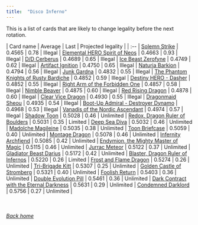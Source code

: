 ```yaml
---
title:  "Disco Inferno"
---
```


This is a list of cards that are likely to change legality before the next rotation.

| Card name | Average | Last | Projected legality |
| :-- |
[Solemn Strike](https://db.ygoprodeck.com/card/?search=Solemn%20Strike) | 0.4565 | 0.78 | Illegal |
[Elemental HERO Spirit of Neos](https://db.ygoprodeck.com/card/?search=Elemental%20HERO%20Spirit%20of%20Neos) | 0.4663 | 0.93 | Illegal |
[D/D Cerberus](https://db.ygoprodeck.com/card/?search=D/D%20Cerberus) | 0.4689 | 0.65 | Illegal |
[Ice Beast Zerofyne](https://db.ygoprodeck.com/card/?search=Ice%20Beast%20Zerofyne) | 0.4749 | 0.62 | Illegal |
[Artifact Ignition](https://db.ygoprodeck.com/card/?search=Artifact%20Ignition) | 0.4750 | 0.65 | Illegal |
[Naturia Barkion](https://db.ygoprodeck.com/card/?search=Naturia%20Barkion) | 0.4794 | 0.56 | Illegal |
[Junk Gardna](https://db.ygoprodeck.com/card/?search=Junk%20Gardna) | 0.4832 | 0.55 | Illegal |
[The Phantom Knights of Rusty Bardiche](https://db.ygoprodeck.com/card/?search=The%20Phantom%20Knights%20of%20Rusty%20Bardiche) | 0.4852 | 0.59 | Illegal |
[Destiny HERO - Dasher](https://db.ygoprodeck.com/card/?search=Destiny%20HERO%20-%20Dasher) | 0.4852 | 0.55 | Illegal |
[Right Arm of the Forbidden One](https://db.ygoprodeck.com/card/?search=Right%20Arm%20of%20the%20Forbidden%20One) | 0.4857 | 0.58 | Illegal |
[Nimble Beaver](https://db.ygoprodeck.com/card/?search=Nimble%20Beaver) | 0.4875 | 0.60 | Illegal |
[Red Rising Dragon](https://db.ygoprodeck.com/card/?search=Red%20Rising%20Dragon) | 0.4878 | 0.60 | Illegal |
[Clear Vice Dragon](https://db.ygoprodeck.com/card/?search=Clear%20Vice%20Dragon) | 0.4930 | 0.55 | Illegal |
[Dragonmaid Sheou](https://db.ygoprodeck.com/card/?search=Dragonmaid%20Sheou) | 0.4935 | 0.54 | Illegal |
[Boot-Up Admiral - Destroyer Dynamo](https://db.ygoprodeck.com/card/?search=Boot-Up%20Admiral%20-%20Destroyer%20Dynamo) | 0.4968 | 0.53 | Illegal |
[Vanadis of the Nordic Ascendant](https://db.ygoprodeck.com/card/?search=Vanadis%20of%20the%20Nordic%20Ascendant) | 0.4974 | 0.57 | Illegal |
[Shadow Toon](https://db.ygoprodeck.com/card/?search=Shadow%20Toon) | 0.5028 | 0.46 | Unlimited |
[Redox, Dragon Ruler of Boulders](https://db.ygoprodeck.com/card/?search=Redox,%20Dragon%20Ruler%20of%20Boulders) | 0.5031 | 0.35 | Limited |
[Deep Sea Diva](https://db.ygoprodeck.com/card/?search=Deep%20Sea%20Diva) | 0.5032 | 0.46 | Unlimited |
[Madolche Magileine](https://db.ygoprodeck.com/card/?search=Madolche%20Magileine) | 0.5035 | 0.38 | Unlimited |
[Toon Briefcase](https://db.ygoprodeck.com/card/?search=Toon%20Briefcase) | 0.5059 | 0.40 | Unlimited |
[Montage Dragon](https://db.ygoprodeck.com/card/?search=Montage%20Dragon) | 0.5078 | 0.46 | Unlimited |
[Infernity Archfiend](https://db.ygoprodeck.com/card/?search=Infernity%20Archfiend) | 0.5085 | 0.42 | Unlimited |
[Endymion, the Mighty Master of Magic](https://db.ygoprodeck.com/card/?search=Endymion,%20the%20Mighty%20Master%20of%20Magic) | 0.5115 | 0.46 | Unlimited |
[Jurrac Meteor](https://db.ygoprodeck.com/card/?search=Jurrac%20Meteor) | 0.5122 | 0.37 | Unlimited |
[Gladiator Beast Darius](https://db.ygoprodeck.com/card/?search=Gladiator%20Beast%20Darius) | 0.5172 | 0.42 | Unlimited |
[Blaster, Dragon Ruler of Infernos](https://db.ygoprodeck.com/card/?search=Blaster,%20Dragon%20Ruler%20of%20Infernos) | 0.5220 | 0.26 | Limited |
[Frost and Flame Dragon](https://db.ygoprodeck.com/card/?search=Frost%20and%20Flame%20Dragon) | 0.5274 | 0.26 | Unlimited |
[Tri-Brigade Kitt](https://db.ygoprodeck.com/card/?search=Tri-Brigade%20Kitt) | 0.5307 | 0.25 | Unlimited |
[Golden Castle of Stromberg](https://db.ygoprodeck.com/card/?search=Golden%20Castle%20of%20Stromberg) | 0.5321 | 0.40 | Unlimited |
[Foolish Return](https://db.ygoprodeck.com/card/?search=Foolish%20Return) | 0.5403 | 0.36 | Unlimited |
[Double Evolution Pill](https://db.ygoprodeck.com/card/?search=Double%20Evolution%20Pill) | 0.5461 | 0.36 | Unlimited |
[Dark Contract with the Eternal Darkness](https://db.ygoprodeck.com/card/?search=Dark%20Contract%20with%20the%20Eternal%20Darkness) | 0.5631 | 0.29 | Unlimited |
[Condemned Darklord](https://db.ygoprodeck.com/card/?search=Condemned%20Darklord) | 0.5756 | 0.27 | Unlimited |

<br>

###### [Back home](index)